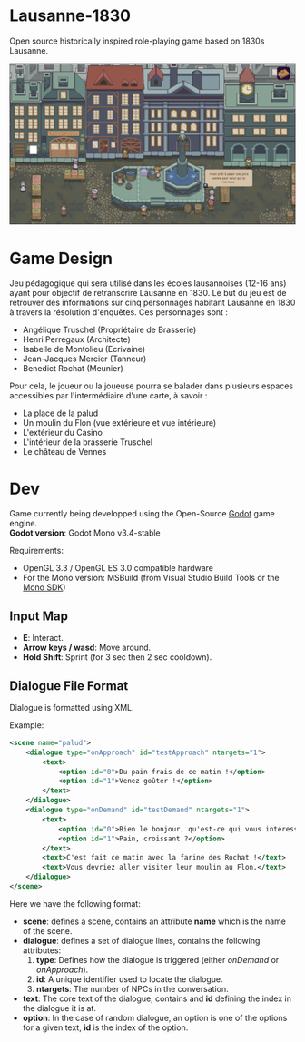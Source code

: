 # Lausanne-1830
Open source historically inspired role-playing game based on 1830s Lausanne.  

![Lausanne1830 Prototype Screenshot](Lausanne_1830_Proto.png)

# Game Design

Jeu pédagogique qui sera utilisé dans les écoles lausannoises (12-16 ans) ayant pour objectif de retranscrire Lausanne en 1830. Le but du jeu est de retrouver des informations sur cinq personnages habitant Lausanne en 1830 à travers la résolution d'enquêtes. Ces personnages sont :
- Angélique Truschel (Propriétaire de Brasserie)
- Henri Perregaux (Architecte)
- Isabelle de Montolieu (Ecrivaine)
- Jean-Jacques Mercier (Tanneur)
- Benedict Rochat (Meunier)

Pour cela, le joueur ou la joueuse pourra se balader dans plusieurs espaces accessibles par l'intermédiaire d'une carte, à savoir : 
- La place de la palud
- Un moulin du Flon (vue extérieure et vue intérieure)
- L'extérieur du Casino
- L'intérieur de la brasserie Truschel
- Le château de Vennes 

# Dev  

Game currently being developped using the Open-Source [Godot](https://godotengine.org/download) game engine.  
__Godot version__: Godot Mono v3.4-stable  

Requirements:
- OpenGL 3.3 / OpenGL ES 3.0 compatible hardware
- For the Mono version: MSBuild
(from Visual Studio Build Tools or the [Mono SDK](https://www.mono-project.com/download/stable/))

## Input Map  

- __E__: Interact.   
- __Arrow keys / wasd__: Move around.  
- __Hold Shift__: Sprint (for 3 sec then 2 sec cooldown).  
  
## Dialogue File Format  

Dialogue is formatted using XML.  

Example:  

```xml
<scene name="palud">
    <dialogue type="onApproach" id="testApproach" ntargets="1">
        <text>
            <option id="0">Du pain frais de ce matin !</option>
            <option id="1">Venez goûter !</option>
        </text>
    </dialogue>
    <dialogue type="onDemand" id="testDemand" ntargets="1">
        <text>
            <option id="0">Bien le bonjour, qu'est-ce qui vous intéresse ?</option>
            <option id="1">Pain, croissant ?</option>
        </text>
        <text>C'est fait ce matin avec la farine des Rochat !</text>
        <text>Vous devriez aller visiter leur moulin au Flon.</text>
    </dialogue>
</scene>
```  

Here we have the following format:  

- __scene__: defines a scene, contains an attribute __name__ which is the name of the scene.  
- __dialogue__: defines a set of dialogue lines, contains the following attributes:  
    1. __type__: Defines how the dialogue is triggered (either _onDemand_ or _onApproach_).  
    2. __id__: A unique identifier used to locate the dialogue.  
    3. __ntargets__: The number of NPCs in the conversation.   
- __text__: The core text of the dialogue, contains and __id__ defining the index in the dialogue it is at.  
- __option__: In the case of random dialogue, an option is one of the options for a given text, __id__ is the index of the option.  
  


